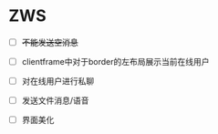 # ZWS
- [ ] ~~不能发送空消息~~

- [ ] clientframe中对于border的左布局展示当前在线用户
- [ ] 对在线用户进行私聊
- [ ] 发送文件消息/语音
- [ ] 界面美化

